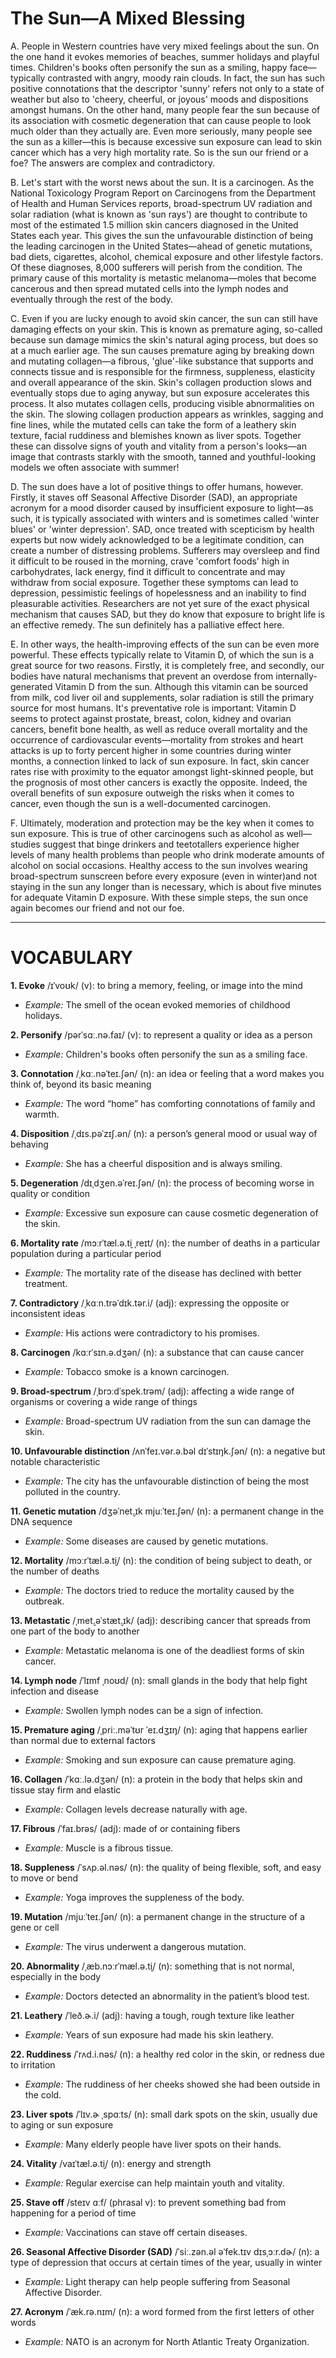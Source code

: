 # The Sun—A Mixed Blessing

A. People in Western countries have very mixed feelings about the sun. On the one hand it evokes memories of beaches, summer holidays and playful times. Children's books often personify the sun as a smiling, happy face—typically contrasted with angry, moody rain clouds. In fact, the sun has such positive connotations that the descriptor 'sunny' refers not only to a state of weather but also to 'cheery, cheerful, or joyous' moods and dispositions amongst humans. On the other hand, many people fear the sun because of its association with cosmetic degeneration that can cause people to look much older than they actually are. Even more seriously, many people see the sun as a killer—this is because excessive sun exposure can lead to skin cancer which has a very high mortality rate. So is the sun our friend or a foe? The answers are complex and contradictory.

B. Let's start with the worst news about the sun. It is a carcinogen. As the National Toxicology Program Report on Carcinogens from the Department of Health and Human Services reports, broad-spectrum UV radiation and solar radiation (what is known as 'sun rays') are thought to contribute to most of the estimated 1.5 million skin cancers diagnosed in the United States each year. This gives the sun the unfavourable distinction of being the leading carcinogen in the United States—ahead of genetic mutations, bad diets, cigarettes, alcohol, chemical exposure and other lifestyle factors. Of these diagnoses, 8,000 sufferers will perish from the condition. The primary cause of this mortality is metastic melanoma—moles that become cancerous and then spread mutated cells into the lymph nodes and eventually through the rest of the body.

C. Even if you are lucky enough to avoid skin cancer, the sun can still have damaging effects on your skin. This is known as premature aging, so-called because sun damage mimics the skin's natural aging process, but does so at a much earlier age. The sun causes premature aging by breaking down and mutating collagen—a fibrous, 'glue'-like substance that supports and connects tissue and is responsible for the firmness, suppleness, elasticity and overall appearance of the skin. Skin's collagen production slows and eventually stops due to aging anyway, but sun exposure accelerates this process. It also mutates collagen cells, producing visible abnormalities on the skin. The slowing collagen production appears as wrinkles, sagging and fine lines, while the mutated cells can take the form of a leathery skin texture, facial ruddiness and blemishes known as liver spots. Together these can dissolve signs of youth and vitality from a person's looks—an image that contrasts starkly with the smooth, tanned and youthful-looking models we often associate with summer!

D. The sun does have a lot of positive things to offer humans, however. Firstly, it staves off Seasonal Affective Disorder (SAD), an appropriate acronym for a mood disorder caused by insufficient exposure to light—as such, it is typically associated with winters and is sometimes called 'winter blues' or 'winter depression'. SAD, once treated with scepticism by health experts but now widely acknowledged to be a legitimate condition, can create a number of distressing problems. Sufferers may oversleep and find it difficult to be roused in the morning, crave 'comfort foods' high in carbohydrates, lack energy, find it difficult to concentrate and may withdraw from social exposure. Together these symptoms can lead to depression, pessimistic feelings of hopelessness and an inability to find pleasurable activities. Researchers are not yet sure of the exact physical mechanism that causes SAD, but they do know that exposure to bright life is an effective remedy. The sun definitely has a palliative effect here.

E. In other ways, the health-improving effects of the sun can be even more powerful. These effects typically relate to Vitamin D, of which the sun is a great source for two reasons. Firstly, it is completely free, and secondly, our bodies have natural mechanisms that prevent an overdose from internally-generated Vitamin D from the sun. Although this vitamin can be sourced from milk, cod liver oil and supplements, solar radiation is still the primary source for most humans. It's preventative role is important: Vitamin D seems to protect against prostate, breast, colon, kidney and ovarian cancers, benefit bone health, as well as reduce overall mortality and the occurrence of cardiovascular events—mortality from strokes and heart attacks is up to forty percent higher in some countries during winter months, a connection linked to lack of sun exposure. In fact, skin cancer rates rise with proximity to the equator amongst light-skinned people, but the prognosis of most other cancers is exactly the opposite. Indeed, the overall benefits of sun exposure outweigh the risks when it comes to cancer, even though the sun is a well-documented carcinogen.

F. Ultimately, moderation and protection may be the key when it comes to sun exposure. This is true of other carcinogens such as alcohol as well—studies suggest that binge drinkers and teetotallers experience higher levels of many health problems than people who drink moderate amounts of alcohol on social occasions. Healthy access to the sun involves wearing broad-spectrum sunscreen before every exposure (even in winter)and not staying in the sun any longer than is necessary, which is about five minutes for adequate Vitamin D exposure. With these simple steps, the sun once again becomes our friend and not our foe.

---

# VOCABULARY

**1. Evoke** /ɪˈvoʊk/ (v): to bring a memory, feeling, or image into the mind  
- *Example:* The smell of the ocean evoked memories of childhood holidays.  

**2. Personify** /pərˈsɑː.nə.faɪ/ (v): to represent a quality or idea as a person  
- *Example:* Children's books often personify the sun as a smiling face.  

**3. Connotation** /ˌkɑː.nəˈteɪ.ʃən/ (n): an idea or feeling that a word makes you think of, beyond its basic meaning  
- *Example:* The word “home” has comforting connotations of family and warmth.  

**4. Disposition** /ˌdɪs.pəˈzɪʃ.ən/ (n): a person’s general mood or usual way of behaving  
- *Example:* She has a cheerful disposition and is always smiling.  

**5. Degeneration** /dɪˌdʒen.əˈreɪ.ʃən/ (n): the process of becoming worse in quality or condition  
- *Example:* Excessive sun exposure can cause cosmetic degeneration of the skin.  

**6. Mortality rate** /mɔːrˈtæl.ə.t̬i ˌreɪt/ (n): the number of deaths in a particular population during a particular period  
- *Example:* The mortality rate of the disease has declined with better treatment.  

**7. Contradictory** /ˌkɑːn.trəˈdɪk.tər.i/ (adj): expressing the opposite or inconsistent ideas  
- *Example:* His actions were contradictory to his promises.  

**8. Carcinogen** /kɑːrˈsɪn.ə.dʒən/ (n): a substance that can cause cancer  
- *Example:* Tobacco smoke is a known carcinogen.  

**9. Broad-spectrum** /ˌbrɔːdˈspek.trəm/ (adj): affecting a wide range of organisms or covering a wide range of things  
- *Example:* Broad-spectrum UV radiation from the sun can damage the skin.  

**10. Unfavourable distinction** /ʌnˈfeɪ.vər.ə.bəl dɪˈstɪŋk.ʃən/ (n): a negative but notable characteristic  
- *Example:* The city has the unfavourable distinction of being the most polluted in the country.

**11. Genetic mutation** /dʒəˈnet̬.ɪk mjuːˈteɪ.ʃən/ (n): a permanent change in the DNA sequence
- *Example:* Some diseases are caused by genetic mutations.

**12. Mortality** /mɔːrˈtæl.ə.t̬i/ (n): the condition of being subject to death, or the number of deaths
- *Example:* The doctors tried to reduce the mortality caused by the outbreak.  

**13. Metastatic** /ˌmet̬.əˈstæt̬.ɪk/ (adj): describing cancer that spreads from one part of the body to another
- *Example:* Metastatic melanoma is one of the deadliest forms of skin cancer.  

**14. Lymph node** /ˈlɪmf ˌnoʊd/ (n): small glands in the body that help fight infection and disease
- *Example:* Swollen lymph nodes can be a sign of infection.  

**15. Premature aging** /ˌpriː.məˈtʊr ˈeɪ.dʒɪŋ/ (n): aging that happens earlier than normal due to external factors  
- *Example:* Smoking and sun exposure can cause premature aging.  

**16. Collagen** /ˈkɑː.lə.dʒən/ (n): a protein in the body that helps skin and tissue stay firm and elastic  
- *Example:* Collagen levels decrease naturally with age.  

**17. Fibrous** /ˈfaɪ.brəs/ (adj): made of or containing fibers  
- *Example:* Muscle is a fibrous tissue.  

**18. Suppleness** /ˈsʌp.əl.nəs/ (n): the quality of being flexible, soft, and easy to move or bend  
- *Example:* Yoga improves the suppleness of the body.  

**19. Mutation** /mjuːˈteɪ.ʃən/ (n): a permanent change in the structure of a gene or cell  
- *Example:* The virus underwent a dangerous mutation.  

**20. Abnormality** /ˌæb.nɔːrˈmæl.ə.t̬i/ (n): something that is not normal, especially in the body  
- *Example:* Doctors detected an abnormality in the patient’s blood test.  

**21. Leathery** /ˈleð.ɚ.i/ (adj): having a tough, rough texture like leather  
- *Example:* Years of sun exposure had made his skin leathery.  

**22. Ruddiness** /ˈrʌd.i.nəs/ (n): a healthy red color in the skin, or redness due to irritation
- *Example:* The ruddiness of her cheeks showed she had been outside in the cold.

**23. Liver spots** /ˈlɪv.ɚ ˌspɑːts/ (n): small dark spots on the skin, usually due to aging or sun exposure
- *Example:* Many elderly people have liver spots on their hands.

**24. Vitality** /vaɪˈtæl.ə.t̬i/ (n): energy and strength  
- *Example:* Regular exercise can help maintain youth and vitality.  

**25. Stave off** /steɪv ɑːf/ (phrasal v): to prevent something bad from happening for a period of time  
- *Example:* Vaccinations can stave off certain diseases.  

**26. Seasonal Affective Disorder (SAD)** /ˈsiː.zən.əl əˈfek.tɪv dɪsˌɔːr.dɚ/ (n): a type of depression that occurs at certain times of the year, usually in winter  
- *Example:* Light therapy can help people suffering from Seasonal Affective Disorder.  

**27. Acronym** /ˈæk.rə.nɪm/ (n): a word formed from the first letters of other words  
- *Example:* NATO is an acronym for North Atlantic Treaty Organization.
